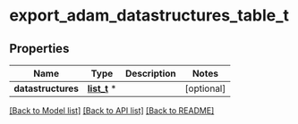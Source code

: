 # export_adam_datastructures_table_t

## Properties
Name | Type | Description | Notes
------------ | ------------- | ------------- | -------------
**datastructures** | [**list_t**](export_adam_datastructures_row.md) \* |  | [optional] 

[[Back to Model list]](../README.md#documentation-for-models) [[Back to API list]](../README.md#documentation-for-api-endpoints) [[Back to README]](../README.md)


